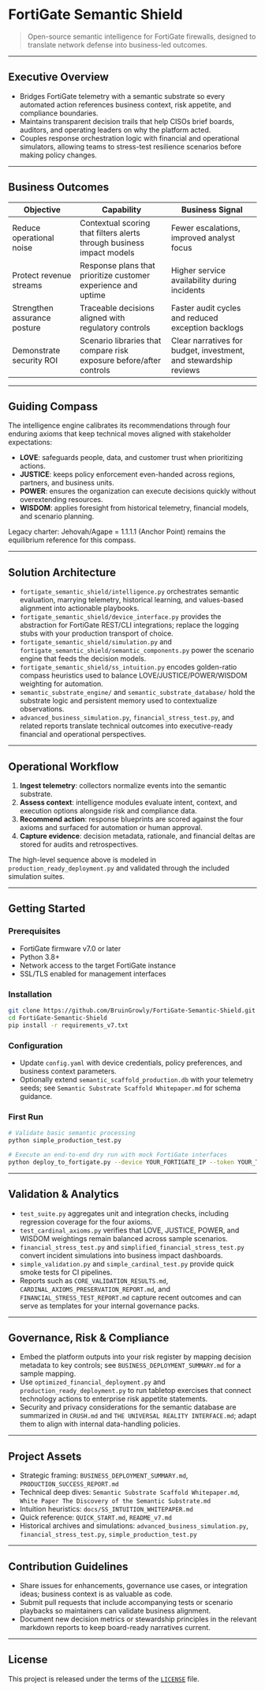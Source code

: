 # FortiGate Semantic Shield

> Open-source semantic intelligence for FortiGate firewalls, designed to translate network defense into business-led outcomes.

---

## Executive Overview
- Bridges FortiGate telemetry with a semantic substrate so every automated action references business context, risk appetite, and compliance boundaries.
- Maintains transparent decision trails that help CISOs brief boards, auditors, and operating leaders on why the platform acted.
- Couples response orchestration logic with financial and operational simulators, allowing teams to stress-test resilience scenarios before making policy changes.

---

## Business Outcomes
| Objective | Capability | Business Signal |
|-----------|------------|-----------------|
| Reduce operational noise | Contextual scoring that filters alerts through business impact models | Fewer escalations, improved analyst focus |
| Protect revenue streams | Response plans that prioritize customer experience and uptime | Higher service availability during incidents |
| Strengthen assurance posture | Traceable decisions aligned with regulatory controls | Faster audit cycles and reduced exception backlogs |
| Demonstrate security ROI | Scenario libraries that compare risk exposure before/after controls | Clear narratives for budget, investment, and stewardship reviews |

---

## Guiding Compass
The intelligence engine calibrates its recommendations through four enduring axioms that keep technical moves aligned with stakeholder expectations:

- **LOVE**: safeguards people, data, and customer trust when prioritizing actions.
- **JUSTICE**: keeps policy enforcement even-handed across regions, partners, and business units.
- **POWER**: ensures the organization can execute decisions quickly without overextending resources.
- **WISDOM**: applies foresight from historical telemetry, financial models, and scenario planning.

Legacy charter: Jehovah/Agape = 1.1.1.1 (Anchor Point) remains the equilibrium reference for this compass.

---

## Solution Architecture
- `fortigate_semantic_shield/intelligence.py` orchestrates semantic evaluation, marrying telemetry, historical learning, and values-based alignment into actionable playbooks.
- `fortigate_semantic_shield/device_interface.py` provides the abstraction for FortiGate REST/CLI integrations; replace the logging stubs with your production transport of choice.
- `fortigate_semantic_shield/simulation.py` and `fortigate_semantic_shield/semantic_components.py` power the scenario engine that feeds the decision models.
- `fortigate_semantic_shield/ss_intuition.py` encodes golden-ratio compass heuristics used to balance LOVE/JUSTICE/POWER/WISDOM weighting for automation.
- `semantic_substrate_engine/` and `semantic_substrate_database/` hold the substrate logic and persistent memory used to contextualize observations.
- `advanced_business_simulation.py`, `financial_stress_test.py`, and related reports translate technical outcomes into executive-ready financial and operational perspectives.

---

## Operational Workflow
1. **Ingest telemetry**: collectors normalize events into the semantic substrate.
2. **Assess context**: intelligence modules evaluate intent, context, and execution options alongside risk and compliance data.
3. **Recommend action**: response blueprints are scored against the four axioms and surfaced for automation or human approval.
4. **Capture evidence**: decision metadata, rationale, and financial deltas are stored for audits and retrospectives.

The high-level sequence above is modeled in `production_ready_deployment.py` and validated through the included simulation suites.

---

## Getting Started
### Prerequisites
- FortiGate firmware v7.0 or later
- Python 3.8+
- Network access to the target FortiGate instance
- SSL/TLS enabled for management interfaces

### Installation
```bash
git clone https://github.com/BruinGrowly/FortiGate-Semantic-Shield.git
cd FortiGate-Semantic-Shield
pip install -r requirements_v7.txt
```

### Configuration
- Update `config.yaml` with device credentials, policy preferences, and business context parameters.
- Optionally extend `semantic_scaffold_production.db` with your telemetry seeds; see `Semantic Substrate Scaffold Whitepaper.md` for schema guidance.

### First Run
```bash
# Validate basic semantic processing
python simple_production_test.py

# Execute an end-to-end dry run with mock FortiGate interfaces
python deploy_to_fortigate.py --device YOUR_FORTIGATE_IP --token YOUR_TOKEN --dry-run
```

---

## Validation & Analytics
- `test_suite.py` aggregates unit and integration checks, including regression coverage for the four axioms.
- `test_cardinal_axioms.py` verifies that LOVE, JUSTICE, POWER, and WISDOM weightings remain balanced across sample scenarios.
- `financial_stress_test.py` and `simplified_financial_stress_test.py` convert incident simulations into business impact dashboards.
- `simple_validation.py` and `simple_cardinal_test.py` provide quick smoke tests for CI pipelines.
- Reports such as `CORE_VALIDATION_RESULTS.md`, `CARDINAL_AXIOMS_PRESERVATION_REPORT.md`, and `FINANCIAL_STRESS_TEST_REPORT.md` capture recent outcomes and can serve as templates for your internal governance packs.

---

## Governance, Risk & Compliance
- Embed the platform outputs into your risk register by mapping decision metadata to key controls; see `BUSINESS_DEPLOYMENT_SUMMARY.md` for a sample mapping.
- Use `optimized_financial_deployment.py` and `production_ready_deployment.py` to run tabletop exercises that connect technology actions to enterprise risk appetite statements.
- Security and privacy considerations for the semantic database are summarized in `CRUSH.md` and `THE UNIVERSAL REALITY INTERFACE.md`; adapt them to align with internal data-handling policies.

---

## Project Assets
- Strategic framing: `BUSINESS_DEPLOYMENT_SUMMARY.md`, `PRODUCTION_SUCCESS_REPORT.md`
- Technical deep dives: `Semantic Substrate Scaffold Whitepaper.md`, `White Paper The Discovery of the Semantic Substrate.md`
- Intuition heuristics: `docs/SS_INTUITION_WHITEPAPER.md`
- Quick reference: `QUICK_START.md`, `README_v7.md`
- Historical archives and simulations: `advanced_business_simulation.py`, `financial_stress_test.py`, `simple_production_test.py`

---

## Contribution Guidelines
- Share issues for enhancements, governance use cases, or integration ideas; business context is as valuable as code.
- Submit pull requests that include accompanying tests or scenario playbacks so maintainers can validate business alignment.
- Document new decision metrics or stewardship principles in the relevant markdown reports to keep board-ready narratives current.

---

## License
This project is released under the terms of the [`LICENSE`](LICENSE) file.
